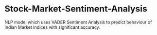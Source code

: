 # Stock-Market-Sentiment-Analysis
NLP model which uses VADER Sentiment Analysis to predict behaviour of Indian Market Indices with significant accuracy.

